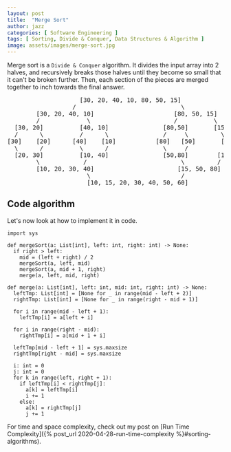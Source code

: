 ```yaml
---
layout: post
title:  "Merge Sort"
author: jazz
categories: [ Software Engineering ]
tags: [ Sorting, Divide & Conquer, Data Structures & Algorithm ]
image: assets/images/merge-sort.jpg
---
```


Merge sort is a `Divide & Conquer` algorithm. It divides the input array into 2 halves, and recursively breaks those halves until they become so small that it can't be broken further. Then, each section of the pieces are merged together to inch towards the final answer.

<pre class="p-5 text-white bg-dark">
                    [30, 20, 40, 10, 80, 50, 15]
                  /                             \
        [30, 20, 40, 10]                      [80, 50, 15]
        /             \                       /          \
  [30, 20]          [40, 10]               [80,50]       [15]
  /      \          /      \               /     \         \
[30]    [20]      [40]    [10]           [80]   [50]       [15]
  \      /          \      /               \     /          /
  [20, 30]          [10, 40]               [50,80]        [15]
        \            /                          \         /
        [10, 20, 30, 40]                       [15, 50, 80]
                      \                         /
                      [10, 15, 20, 30, 40, 50, 60]
</pre>

## Code algorithm

Let's now look at how to implement it in code.

```py3
import sys

def mergeSort(a: List[int], left: int, right: int) -> None:
  if right > left:
    mid = (left + right) / 2
    mergeSort(a, left, mid)
    mergeSort(a, mid + 1, right)
    merge(a, left, mid, right)

def merge(a: List[int], left: int, mid: int, right: int) -> None:
  leftTmp: List[int] = [None for _ in range(mid - left + 2)]
  rightTmp: List[int] = [None for _ in range(right - mid + 1)]

  for i in range(mid - left + 1):
    leftTmp[i] = a[left + i]

  for i in range(right - mid):
    rightTmp[i] = a[mid + 1 + i]

  leftTmp[mid - left + 1] = sys.maxsize
  rightTmp[right - mid] = sys.maxsize

  i: int = 0
  j: int = 0
  for k in range(left, right + 1):
    if leftTmp[i] < rightTmp[j]:
      a[k] = leftTmp[i]
      i += 1
    else:
      a[k] = rightTmp[j]
      j += 1
```

For time and space complexity, check out my post on [Run Time Complexity]({% post_url 2020-04-28-run-time-complexity %}#sorting-algorithms).
